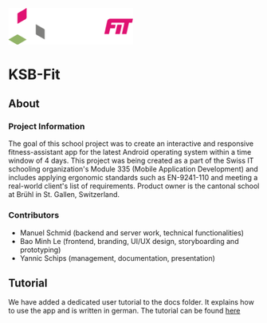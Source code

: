<img src="https://github.com/Manuel-Schmid/KSB-Fit/blob/main/www/img/logo-white.svg" width="250">

# KSB-Fit

## About
### Project Information
The goal of this school project was to create an interactive and responsive fitness-assistant app for the latest Android operating system within a time window of 4 days.
This project was being created as a part of the Swiss IT schooling organization's Module 335 (Mobile Application Development) and includes applying ergonomic standards such as EN-9241-110 and meeting a real-world client's list of requirements.
Product owner is the cantonal school at Brühl in St. Gallen, Switzerland.

### Contributors
  * Manuel Schmid (backend and server work, technical functionalities)
  * Bao Minh Le (frontend, branding, UI/UX design, storyboarding and prototyping)
  * Yannic Schips (management, documentation, presentation)

## Tutorial
We have added a dedicated user tutorial to the docs folder. It explains how to use the app and is written in german. 
The tutorial can be found <a href="https://github.com/Manuel-Schmid/KSB-Fit/blob/main/docs/user-tutorial.pdf" target="_blank">here</a>

